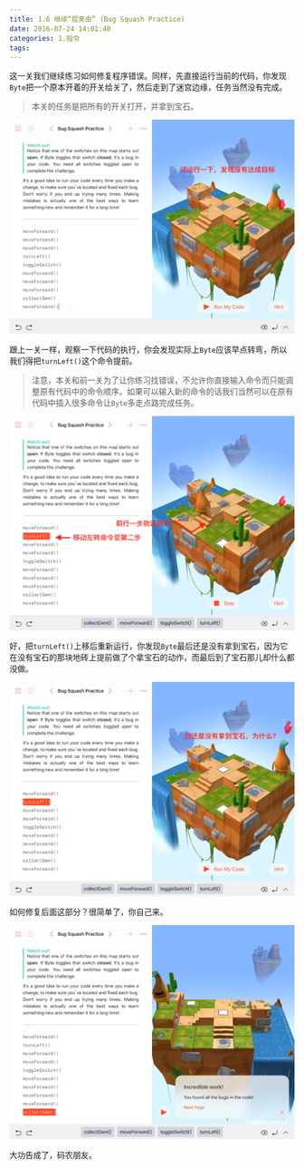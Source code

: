 ```yaml
---
title: 1.6 继续“捏臭虫” (Bug Squash Practice)
date: 2016-07-24 14:01:40
categories: 1.指令
tags:
---
```



这一关我们继续练习如何修复程序错误。同样，先直接运行当前的代码，你发现`Byte`把一个原本开着的开关给关了，然后走到了迷宫边缘，任务当然没有完成。

> 本关的任务是把所有的开关打开，并拿到宝石。

![错误的代码](/images/commands/bugsquashpractice/1s.png)

跟上一关一样，观察一下代码的执行，你会发现实际上`Byte`应该早点转弯，所以我们得把`turnLeft()`这个命令提前。

> 注意，本关和前一关为了让你练习找错误，不允许你直接输入命令而只能调整原有代码中的命令顺序。如果可以输入新的命令的话我们当然可以在原有代码中插入很多命令让`Byte`多走点路完成任务。

![调整命令](/images/commands/bugsquashpractice/2s.png)


好，把`turnLeft()`上移后重新运行，你发现`Byte`最后还是没有拿到宝石，因为它在没有宝石的那块地砖上提前做了个拿宝石的动作，而最后到了宝石那儿却什么都没做。


![调整命令](/images/commands/bugsquashpractice/3s.png)

如何修复后面这部分？很简单了，你自己来。


![完成任务](/images/commands/bugsquashpractice/4s.png)

大功告成了，码农朋友。